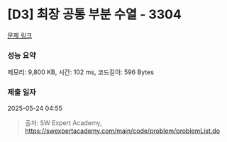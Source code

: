 # [D3] 최장 공통 부분 수열 - 3304 

[문제 링크](https://swexpertacademy.com/main/code/problem/problemDetail.do?contestProbId=AWBOHEx66kIDFAWr) 

### 성능 요약

메모리: 9,800 KB, 시간: 102 ms, 코드길이: 596 Bytes

### 제출 일자

2025-05-24 04:55



> 출처: SW Expert Academy, https://swexpertacademy.com/main/code/problem/problemList.do